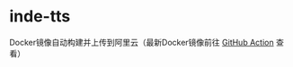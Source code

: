 # inde-tts
Docker镜像自动构建并上传到阿里云（最新Docker镜像前往 [GitHub Action](https://github.com/IAMJOYBO/index-tts/actions) 查看）
